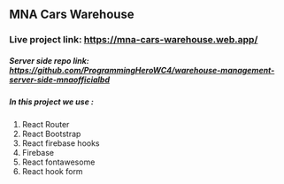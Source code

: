 ## MNA Cars Warehouse

### Live project link: https://mna-cars-warehouse.web.app/

##### Server side repo link: https://github.com/ProgrammingHeroWC4/warehouse-management-server-side-mnaofficialbd

 ##### In this project we use :
1. React Router
2. React Bootstrap
3. React firebase hooks
4. Firebase
5. React fontawesome
6. React hook form 